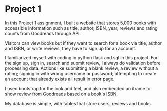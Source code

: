 # Project 1

In this Project 1 assignment, I built a website that stores 5,000 books with accessible information such as title, author, ISBN, year, reviews and rating counts from Goodreads through API.

Visitors can view books but if they want to search for a book via title, author and ISBN, or write reviews, they have to sign up for an account.

I familiarized myself with coding in python flask and sql in this project. For the sign up, sign in, search and submit review, I always do validation before processing data. Actions like submitting a blank review, a review without a rating; signing in with wrong username or password; attempting to create an account that already exists all result in error page.

I used bootstrap for the look and feel, and also embedded an iframe to show review from Goodreads based on a book's ISBN.

My database is simple, with tables that store users, reviews and books.

